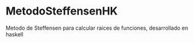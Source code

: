 # MetodoSteffensenHK
Metodo de Steffensen para calcular raices de funciones, desarrollado en haskell
